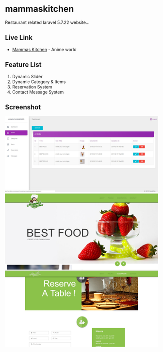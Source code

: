 # mammaskitchen

Restaurant related laravel 5.7.22 website...


## Live Link

* [Mammas Kitchen](https://nerdjfpb.com/projects/laravel/mammaskitchen/) - Anime world


## Feature List
1. Dynamic Slider
2. Dynamic Category & Items
3. Reservation System
4. Contact Message System


## Screenshot


![Screenshot](./admindashboard.jpg)
![Screenshot](./homepage.jpg)
![Screenshot](./reservation.jpg)
